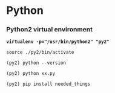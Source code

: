 # Python

### Python2 virtual environment

<pre><code><strong>virtualenv -p="/usr/bin/python2" "py2"  
</strong>
source ./py2/bin/activate  

(py2) python --version   

(py2) python xx.py

(py2) pip install needed_things
</code></pre>
